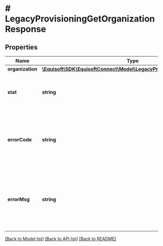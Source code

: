 # # LegacyProvisioningGetOrganizationResponse

## Properties

Name | Type | Description | Notes
------------ | ------------- | ------------- | -------------
**organization** | [**\Equisoft\SDK\EquisoftConnect\Model\LegacyProvisioningOrganizationItem**](LegacyProvisioningOrganizationItem.md) |  |
**stat** | **string** | Status of the request that has been made. Can be &#39;ok&#39; or &#39;fail&#39; | [optional]
**errorCode** | **string** | If the request has failed, this element will contain the error code related to the problem encountered. | [optional]
**errorMsg** | **string** | If the request has failed, this element will contain the error message related to the problem encountered. | [optional]

[[Back to Model list]](../../README.md#models) [[Back to API list]](../../README.md#endpoints) [[Back to README]](../../README.md)
